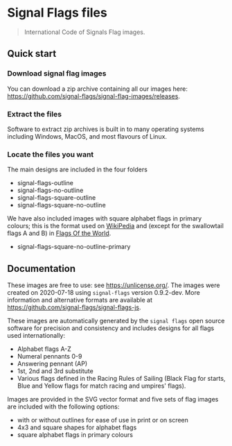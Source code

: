 # Signal Flags files

> International Code of Signals Flag images.

## Quick start

### Download signal flag images

You can download a zip archive containing all our images here:
https://github.com/signal-flags/signal-flag-images/releases.

### Extract the files

Software to extract zip archives is built in to many operating systems including
Windows, MacOS, and most flavours of Linux.

### Locate the files you want

The main designs are included in the four folders

  - signal-flags-outline
  - signal-flags-no-outline
  - signal-flags-square-outline
  - signal-flags-square-no-outline

We have also included images with square alphabet flags in primary colours; this
is the format used on
[WikiPedia](https://en.wikipedia.org/wiki/International_maritime_signal_flags)
and (except for the swallowtail flags A and B) in
[Flags Of the World](https://www.fotw.info/flags/xf~ics.html).

  - signal-flags-square-no-outline-primary

## Documentation

These images are free to use: see https://unlicense.org/.
The images were created on 2020-07-18 using `signal-flags` version
0.9.2-dev.  More information and alternative formats are available at
https://github.com/signal-flags/signal-flags-js.

These images are automatically generated by the `signal flags` open source
software for precision and consistency and includes designs for all flags
used internationally:
- Alphabet flags A-Z
- Numeral pennants 0-9
- Answering pennant (AP)
- 1st, 2nd and 3rd substitute
- Various flags defined in the Racing Rules of Sailing (Black Flag for starts,
  Blue and Yellow flags for match racing and umpires' flags).

Images are provided in the SVG vector format and five sets of flag images are
included with the following options:
- with or without outlines for ease of use in print or on screen
- 4x3 and square shapes for alphabet flags
- square alphabet flags in primary colours
